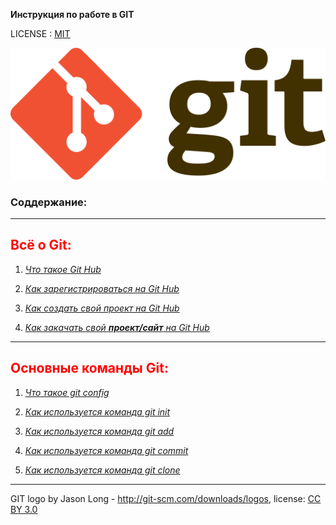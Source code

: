 **Инструкция по работе в GIT**

LICENSE : [MIT](./LICENSE.md)

![Логотип программы](./ASSETS/kruto.png)

### <strong>Соддержание:</strong>

---

<font color="red">

<h2>  
<strong>Всё о Git:</strong>
</h2>

</font>

1. [*Что такое Git Hub*](./whatisgit.md)

2. [*Как зарегистрироваться на Git Hub*](./registr.md)

3. [*Как создать свой проект на Git Hub*](./newproject.md)

4. [*Как закачать свой **проект/сайт** на Git Hub*](./skach.md)


---

<font color="red">

<h2>
<strong>Основные команды Git:</strong>
</h2>

</font>



1. [*Что такое git config*](./config.md)

2. [*Как используется команда git init*](./init.md)

3. [*Как используется команда git add*](./add.md)

4. [*Как используется команда git commit*](./commit.md)

5. [*Как используется команда git clone*](./clone.md)

---
GIT logo by Jason Long - http://git-scm.com/downloads/logos, license: [CC BY 3.0](https://creativecommons.org/licenses/by/3.0/)

